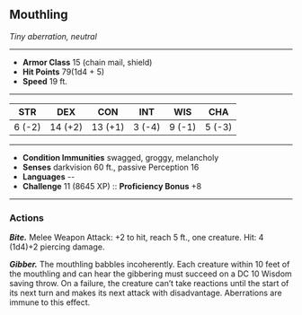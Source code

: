 ## Mouthling
*Tiny aberration, neutral*
___
- **Armor Class**  15 (chain mail, shield)
- **Hit Points**   79(1d4 + 5)
- **Speed**        19 ft.
___
|  STR  |  DEX  |  CON  |  INT  |  WIS  |  CHA  |
|:-----:|:-----:|:-----:|:-----:|:-----:|:-----:|
|6 (-2)|14 (+2)|13 (+1)|3 (-4)|9 (-1)|5 (-3)|
___
- **Condition Immunities**  swagged, groggy, melancholy
- **Senses**                darkvision 60 ft., passive Perception 16
- **Languages**             --
- **Challenge**             11 (8645 XP)	::	**Proficiency Bonus**  +8
___

### Actions
***Bite.*** Melee Weapon Attack: +2 to hit, reach 5 ft., one creature. Hit: 4 (1d4)+2 piercing damage.

***Gibber.*** The mouthling babbles incoherently. Each creature within 10 feet of the mouthling and can hear the gibbering must succeed on a DC 10 Wisdom saving throw. On a failure, the creature can’t take reactions until the start of its next turn and makes its next attack with disadvantage. Aberrations are immune to this effect.
